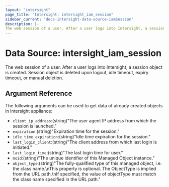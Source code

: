 ```yaml
---
layout: "intersight"
page_title: "Intersight: intersight_iam_session"
sidebar_current: "docs-intersight-data-source-iamSession"
description: |-
The web session of a user. After a user logs into Intersight, a session object is created. Session object is deleted upon logout, idle timeout, expiry timeout, or manual deletion.
---
```


# Data Source: intersight_iam_session
The web session of a user. After a user logs into Intersight, a session object is created. Session object is deleted upon logout, idle timeout, expiry timeout, or manual deletion.
## Argument Reference
The following arguments can be used to get data of already created objects in Intersight appliance:
* `client_ip_address`:(string)"The user agent IP address from which the session is launched."
* `expiration`:(string)"Expiration time for the session."
* `idle_time_expiration`:(string)"Idle time expiration for the session."
* `last_login_client`:(string)"The client address from which last login is initiated."
* `last_login_time`:(string)"The last login time for user."
* `moid`:(string)"The unique identifier of this Managed Object instance."
* `object_type`:(string)"The fully-qualified type of this managed object, i.e. the class name.\nThis property is optional. The ObjectType is implied from the URL path.\nIf specified, the value of objectType must match the class name specified in the URL path."
